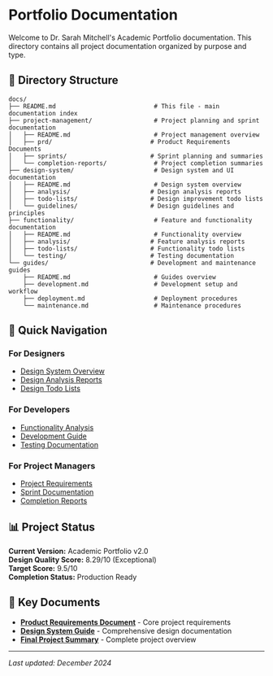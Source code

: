 # Portfolio Documentation

Welcome to Dr. Sarah Mitchell's Academic Portfolio documentation. This directory contains all project documentation organized by purpose and type.

## 📁 Directory Structure

```
docs/
├── README.md                           # This file - main documentation index
├── project-management/                 # Project planning and sprint documentation
│   ├── README.md                       # Project management overview
│   ├── prd/                           # Product Requirements Documents
│   ├── sprints/                       # Sprint planning and summaries
│   └── completion-reports/             # Project completion summaries
├── design-system/                      # Design system and UI documentation
│   ├── README.md                       # Design system overview
│   ├── analysis/                      # Design analysis reports
│   ├── todo-lists/                    # Design improvement todo lists
│   └── guidelines/                    # Design guidelines and principles
├── functionality/                      # Feature and functionality documentation
│   ├── README.md                       # Functionality overview
│   ├── analysis/                      # Feature analysis reports
│   ├── todo-lists/                    # Functionality todo lists
│   └── testing/                       # Testing documentation
└── guides/                            # Development and maintenance guides
    ├── README.md                       # Guides overview
    ├── development.md                  # Development setup and workflow
    ├── deployment.md                   # Deployment procedures
    └── maintenance.md                  # Maintenance procedures
```

## 🎯 Quick Navigation

### For Designers
- [Design System Overview](./design-system/README.md)
- [Design Analysis Reports](./design-system/analysis/)
- [Design Todo Lists](./design-system/todo-lists/)

### For Developers
- [Functionality Analysis](./functionality/analysis/)
- [Development Guide](./guides/development.md)
- [Testing Documentation](./functionality/testing/)

### For Project Managers
- [Project Requirements](./project-management/prd/)
- [Sprint Documentation](./project-management/sprints/)
- [Completion Reports](./project-management/completion-reports/)

## 📊 Project Status

**Current Version:** Academic Portfolio v2.0  
**Design Quality Score:** 8.29/10 (Exceptional)  
**Target Score:** 9.5/10  
**Completion Status:** Production Ready  

## 🔗 Key Documents

- **[Product Requirements Document](./project-management/prd/PRD-PSYCHOLOGY-PROFESSOR-PORTFOLIO.md)** - Core project requirements
- **[Design System Guide](./design-system/README.md)** - Comprehensive design documentation
- **[Final Project Summary](./project-management/completion-reports/PROJECT-FINAL-SUMMARY.md)** - Complete project overview

---

*Last updated: December 2024* 